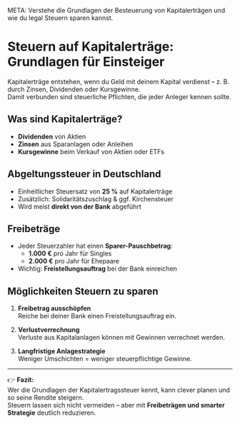 META: Verstehe die Grundlagen der Besteuerung von Kapitalerträgen und wie du legal Steuern sparen kannst.

# Steuern auf Kapitalerträge: Grundlagen für Einsteiger

Kapitalerträge entstehen, wenn du Geld mit deinem Kapital verdienst – z. B. durch Zinsen, Dividenden oder Kursgewinne.  
Damit verbunden sind steuerliche Pflichten, die jeder Anleger kennen sollte.

## Was sind Kapitalerträge?
- **Dividenden** von Aktien  
- **Zinsen** aus Sparanlagen oder Anleihen  
- **Kursgewinne** beim Verkauf von Aktien oder ETFs  

## Abgeltungssteuer in Deutschland
- Einheitlicher Steuersatz von **25 %** auf Kapitalerträge  
- Zusätzlich: Solidaritätszuschlag & ggf. Kirchensteuer  
- Wird meist **direkt von der Bank** abgeführt  

## Freibeträge
- Jeder Steuerzahler hat einen **Sparer-Pauschbetrag**:  
  - **1.000 €** pro Jahr für Singles  
  - **2.000 €** pro Jahr für Ehepaare  
- Wichtig: **Freistellungsauftrag** bei der Bank einreichen  

## Möglichkeiten Steuern zu sparen
1. **Freibetrag ausschöpfen**  
   Reiche bei deiner Bank einen Freistellungsauftrag ein.  

2. **Verlustverrechnung**  
   Verluste aus Kapitalanlagen können mit Gewinnen verrechnet werden.  

3. **Langfristige Anlagestrategie**  
   Weniger Umschichten = weniger steuerpflichtige Gewinne.  

---

👉 **Fazit:**  
Wer die Grundlagen der Kapitalertragssteuer kennt, kann clever planen und so seine Rendite steigern.  
Steuern lassen sich nicht vermeiden – aber mit **Freibeträgen und smarter Strategie** deutlich reduzieren.
